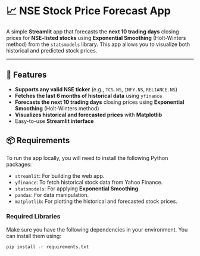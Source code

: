# 📈 NSE Stock Price Forecast App

A simple **Streamlit** app that forecasts the **next 10 trading days** closing prices for **NSE-listed stocks** using **Exponential Smoothing** (Holt-Winters method) from the `statsmodels` library. This app allows you to visualize both historical and predicted stock prices.

---

## 🔧 Features

- **Supports any valid NSE ticker** (e.g., `TCS.NS`, `INFY.NS`, `RELIANCE.NS`)
- **Fetches the last 6 months of historical data** using `yfinance`
- **Forecasts the next 10 trading days** closing prices using **Exponential Smoothing** (Holt-Winters method)
- **Visualizes historical and forecasted prices** with **Matplotlib**
- Easy-to-use **Streamlit interface**

## 📦 Requirements

To run the app locally, you will need to install the following Python packages:

- `streamlit`: For building the web app.
- `yfinance`: To fetch historical stock data from Yahoo Finance.
- `statsmodels`: For applying **Exponential Smoothing**.
- `pandas`: For data manipulation.
- `matplotlib`: For plotting the historical and forecasted stock prices.

### Required Libraries

Make sure you have the following dependencies in your environment. You can install them using:

```bash
pip install -r requirements.txt
